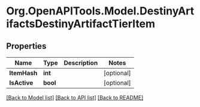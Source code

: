 # Org.OpenAPITools.Model.DestinyArtifactsDestinyArtifactTierItem

## Properties

Name | Type | Description | Notes
------------ | ------------- | ------------- | -------------
**ItemHash** | **int** |  | [optional] 
**IsActive** | **bool** |  | [optional] 

[[Back to Model list]](../README.md#documentation-for-models) [[Back to API list]](../README.md#documentation-for-api-endpoints) [[Back to README]](../README.md)

